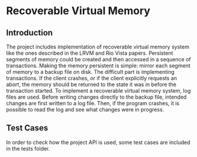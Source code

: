 # Recoverable Virtual Memory
## Introduction
The project includes implementation of recoverable virtual memory system like the ones described in the LRVM and Rio Vista papers. Persistent segments of memory could be created and then accessed in a sequence of transactions.
Making the memory persistent is simple: mirror each segment of memory to a backup file on disk. The difficult part is implementing transactions. If the client crashes, or if the client explicitly requests an abort, the memory should be returned to the state it was in before the transaction started.
To implement a recoverable virtual memory system, log files are used. Before writing changes directly to the backup file, intended changes are first written to a log file. Then, if the program crashes, it is possible to read the log and see what changes were in progress.  

## Test Cases
In order to check how the project API is used, some test cases are included in the tests folder. 
